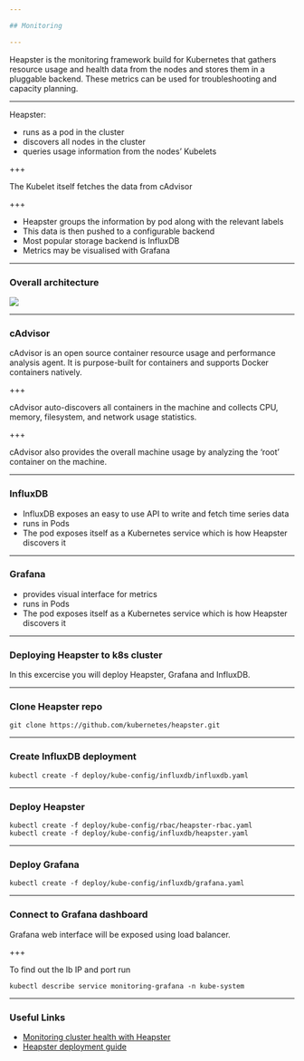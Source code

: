 ```yaml
---

## Monitoring

---
```


Heapster is the monitoring framework build for Kubernetes that gathers resource
usage and health data from the nodes and stores them in a pluggable backend.
These metrics can be used for troubleshooting and capacity planning.

---

Heapster:

- runs as a pod in the cluster
- discovers all nodes in the cluster
- queries usage information from the nodes’ Kubelets

+++

The Kubelet itself fetches the data from cAdvisor

+++

- Heapster groups the information by pod along with the relevant labels
- This data is then pushed to a configurable backend
- Most popular storage backend is InfluxDB
- Metrics may be visualised with Grafana

---

### Overall architecture

![](https://d33wubrfki0l68.cloudfront.net/a5c0d5e887a336fb0c686b3a6c436b21d51588a4/8e530/images/docs/monitoring-architecture.png)

---

### cAdvisor

cAdvisor is an open source container resource usage and performance analysis agent. It is purpose-built for containers and supports Docker containers natively.

+++

cAdvisor auto-discovers all containers in the machine and collects CPU, memory,
filesystem, and network usage statistics. 

+++

cAdvisor also provides the overall machine usage by analyzing the ‘root’ container on the machine.

---

### InfluxDB

- InfluxDB exposes an easy to use API to write and fetch time series data
- runs in Pods
- The pod exposes itself as a Kubernetes service which is how Heapster discovers it

---

### Grafana

- provides visual interface for metrics
- runs in Pods
- The pod exposes itself as a Kubernetes service which is how Heapster discovers it

---

### Deploying Heapster to k8s cluster

In this excercise you will deploy Heapster, Grafana and InfluxDB.

---

### Clone Heapster repo

```
git clone https://github.com/kubernetes/heapster.git
```

---

### Create InfluxDB deployment

```
kubectl create -f deploy/kube-config/influxdb/influxdb.yaml
```

---

### Deploy Heapster

```
kubectl create -f deploy/kube-config/rbac/heapster-rbac.yaml
kubectl create -f deploy/kube-config/influxdb/heapster.yaml
```

---

### Deploy Grafana

```
kubectl create -f deploy/kube-config/influxdb/grafana.yaml
```

---

### Connect to Grafana dashboard

Grafana web interface will be exposed using load balancer.

+++

To find out the lb IP and port run 

```
kubectl describe service monitoring-grafana -n kube-system
```

---

### Useful Links

- [Monitoring cluster health with Heapster](https://kubernetes.io/docs/tasks/debug-application-cluster/resource-usage-monitoring/)
- [Heapster deployment guide](https://github.com/kubernetes/heapster)

